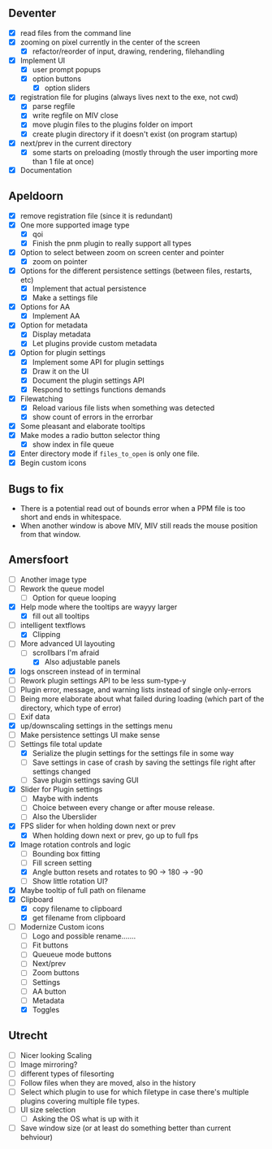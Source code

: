 ## Deventer
- [x] read files from the command line
- [x] zooming on pixel currently in the center of the screen
	- [x] refactor/reorder of input, drawing, rendering, filehandling
- [x] Implement UI
	- [x] user prompt popups
	- [x] option buttons
		- [x] option sliders
- [x] registration file for plugins (always lives next to the exe, not cwd)
	- [x] parse regfile
	- [x] write regfile on MIV close
	- [x] move plugin files to the plugins folder on import
	- [x] create plugin directory if it doesn't exist (on program startup)
- [x] next/prev in the current directory
	- [x] some starts on preloading (mostly through the user importing more than 1 file at once)
- [x] Documentation

## Apeldoorn
- [x] remove registration file (since it is redundant)
- [x] One more supported image type
	- [x] qoi
	- [x] Finish the pnm plugin to really support all types
- [x] Option to select between zoom on screen center and pointer
	- [x] zoom on pointer
- [x] Options for the different persistence settings (between files, restarts, etc)
	- [x] Implement that actual persistence
	- [x] Make a settings file
- [x] Options for AA
	- [x] Implement AA
- [x] Option for metadata
	- [x] Display metadata
	- [x] Let plugins provide custom metadata
- [x] Option for plugin settings
	- [x] Implement some API for plugin settings
	- [x] Draw it on the UI
	- [x] Document the plugin settings API
	- [x] Respond to settings functions demands
- [x] Filewatching
	- [x] Reload various file lists when something was detected
	- [x] show count of errors in the errorbar
- [x] Some pleasant and elaborate tooltips
- [x] Make modes a radio button selector thing
	- [x] show index in file queue
- [x] Enter directory mode if `files_to_open` is only one file.
- [x] Begin custom icons

## Bugs to fix
- There is a potential read out of bounds error when a PPM file is too short and ends in whitespace.
- When another window is above MIV, MIV still reads the mouse position from that window.

## Amersfoort
- [ ] Another image type
- [ ] Rework the queue model
	- [ ] Option for queue looping
- [x] Help mode where the tooltips are wayyy larger
	- [x] fill out all tooltips
- [ ] intelligent textflows
	- [x] Clipping
- [ ] More advanced UI layouting
	- [ ] scrollbars I'm afraid
		- [x] Also adjustable panels
- [x] logs onscreen instead of in terminal
- [ ] Rework plugin settings API to be less sum-type-y
- [ ] Plugin error, message, and warning lists instead of single only-errors
- [ ] Being more elaborate about what failed during loading (which part of the directory, which type of error)
- [ ] Exif data
- [x] up/downscaling settings in the settings menu
- [ ] Make persistence settings UI make sense
- [ ] Settings file total update
	- [x] Serialize the plugin settings for the settings file in some way
	- [ ] Save settings in case of crash by saving the settings file right after settings changed
	- [ ] Save plugin settings saving GUI
- [x] Slider for Plugin settings
	- [ ] Maybe with indents
	- [ ] Choice between every change or after mouse release.
	- [ ] Also the Uberslider
- [x] FPS slider for when holding down next or prev
	- [x] When holding down next or prev, go up to full fps
- [x] Image rotation controls and logic
	- [ ] Bounding box fitting
	- [ ] Fill screen setting
	- [x] Angle button resets and rotates to 90 -> 180 -> -90
	- [ ] Show little rotation UI?
- [x] Maybe tooltip of full path on filename
- [x] Clipboard
	- [x] copy filename to clipboard
	- [x] get filename from clipboard
- [ ] Modernize Custom icons
	- [ ] Logo and possible rename.......
	- [ ] Fit buttons
	- [ ] Queueue mode buttons
	- [ ] Next/prev
	- [ ] Zoom buttons
	- [ ] Settings
	- [ ] AA button
	- [ ] Metadata
	- [x] Toggles

## Utrecht
- [ ] Nicer looking Scaling
- [ ] Image mirroring?
- [ ] different types of filesorting
- [ ] Follow files when they are moved, also in the history
- [ ] Select which plugin to use for which filetype in case there's multiple plugins covering multiple file types.
- [ ] UI size selection
	- [ ] Asking the OS what is up with it
- [ ] Save window size (or at least do something better than current behviour)
